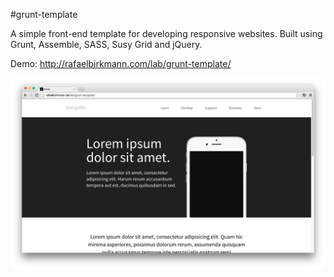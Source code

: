 #grunt-template

A simple front-end template for developing responsive websites. Built using Grunt, Assemble, SASS, Susy Grid and jQuery.

Demo: http://rafaelbirkmann.com/lab/grunt-template/

![Preview](https://github.com/Refugee/grunt-template/blob/master/preview.png?raw=true)